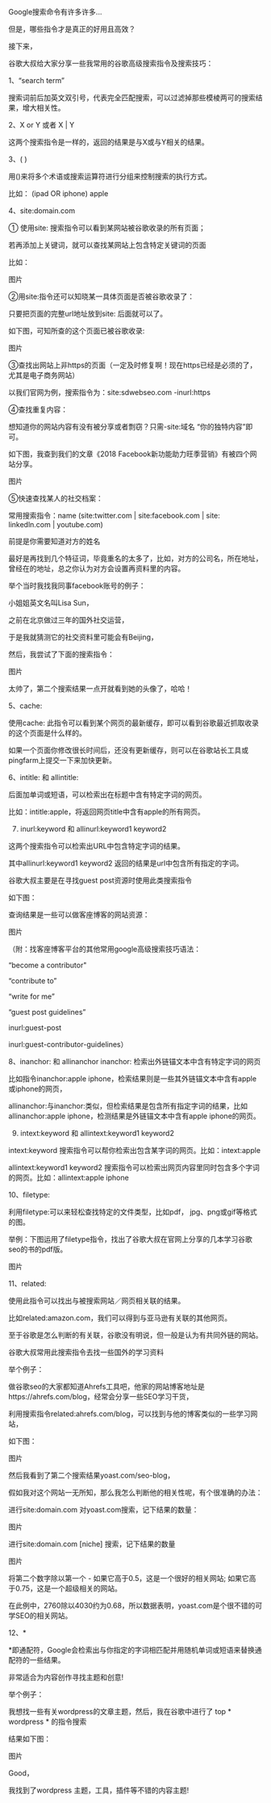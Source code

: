 Google搜索命令有许多许多...



但是，哪些指令才是真正的好用且高效？



接下来，



谷歌大叔给大家分享一些我常用的谷歌高级搜索指令及搜索技巧：



1、“search term”


搜索词前后加英文双引号，代表完全匹配搜索，可以过滤掉那些模棱两可的搜索结果，增大相关性。



2、X or Y 或者 X | Y


这两个搜索指令是一样的，返回的结果是与X或与Y相关的结果。



3、( )


用()来将多个术语或搜索运算符进行分组来控制搜索的执行方式。



比如： (ipad OR iphone) apple



4、site:domain.com



① 使用site: 搜索指令可以看到某网站被谷歌收录的所有页面；



若再添加上关键词，就可以查找某网站上包含特定关键词的页面



比如：

图片

 

②用site:指令还可以知晓某一具体页面是否被谷歌收录了：



只要把页面的完整url地址放到site: 后面就可以了。



如下图，可知所查的这个页面已被谷歌收录:

图片

③查找出网站上非https的页面（一定及时修复啊！现在https已经是必须的了，尤其是电子商务网站）



以我们官网为例，搜索指令为：site:sdwebseo.com -inurl:https



④查找重复内容：



想知道你的网站内容有没有被分享或者剽窃？只需-site:域名 “你的独特内容”即可。



如下图，我查到我们的文章《2018 Facebook新功能助力旺季营销》有被四个网站分享。



图片



⑤快速查找某人的社交档案：



常用搜索指令：name (site:twitter.com | site:facebook.com | site: linkedln.com | youtube.com)



前提是你需要知道对方的姓名



最好是再找到几个特征词，毕竟重名的太多了，比如，对方的公司名，所在地址，曾经在的地址，总之你认为对方会设置再资料里的内容。



举个当时我找我同事facebook账号的例子：



小姐姐英文名叫Lisa Sun，



之前在北京做过三年的国外社交运营，



于是我就猜测它的社交资料里可能会有Beijing，



然后，我尝试了下面的搜索指令：



图片



太帅了，第二个搜索结果一点开就看到她的头像了，哈哈！



5、cache:


使用cache: 此指令可以看到某个网页的最新缓存，即可以看到谷歌最近抓取收录的这个页面是什么样的。



如果一个页面你修改很长时间后，还没有更新缓存，则可以在谷歌站长工具或pingfarm上提交一下来加快更新。



6、intitle: 和 allintitle:


后面加单词或短语，可以检索出在标题中含有特定字词的网页。



比如：intitle:apple，将返回网页title中含有apple的所有网页。



7. inurl:keyword 和 allinurl:keyword1 keyword2 


这两个搜索指令可以检索出URL中包含特定字词的结果。



其中allinurl:keyword1 keyword2 返回的结果是url中包含所有指定的字词。



谷歌大叔主要是在寻找guest post资源时使用此类搜索指令



如下图：



查询结果是一些可以做客座博客的网站资源：



图片



（附：找客座博客平台的其他常用google高级搜索技巧语法：

“become a contributor"

“contribute to”

“write for me”

“guest post guidelines”

inurl:guest-post

inurl:guest-contributor-guidelines）



8、inanchor: 和 allinanchor
inanchor: 检索出外链锚文本中含有特定字词的网页



比如指令inanchor:apple iphone，检索结果则是一些其外链锚文本中含有apple或iphone的网页，



allinanchor:与inanchor:类似，但检索结果是包含所有指定字词的结果，比如 allinanchor:apple iphone，检测结果是外链锚文本中含有apple iphone的网页。



9. intext:keyword 和 allintext:keyword1 keyword2


intext:keyword 搜索指令可以帮你检索出包含某字词的网页。比如：intext:apple



allintext:keyword1 keyword2 搜索指令可以检索出网页内容里同时包含多个字词的网页。比如：allintext:apple iphone



10、filetype:


利用filetype:可以来轻松查找特定的文件类型，比如pdf， jpg、png或gif等格式的图。



举例：下图运用了filetype指令，找出了谷歌大叔在官网上分享的几本学习谷歌seo的书的pdf版。



图片


11、related:


使用此指令可以找出与被搜索网站／网页相关联的结果。



比如related:amazon.com，我们可以得到与亚马逊有关联的其他网页。

至于谷歌是怎么判断的有关联，谷歌没有明说，但一般是认为有共同外链的网站。



谷歌大叔常用此搜索指令去找一些国外的学习资料



举个例子：



做谷歌seo的大家都知道Ahrefs工具吧，他家的网站博客地址是https://ahrefs.com/blog，经常会分享一些SEO学习干货，



利用搜索指令related:ahrefs.com/blog，可以找到与他的博客类似的一些学习网站，



如下图：

图片



然后我看到了第二个搜索结果yoast.com/seo-blog，



假如我对这个网站一无所知，那么我怎么判断他的相关性呢，有个很准确的办法：



进行site:domain.com 对yoast.com搜索，记下结果的数量：

图片



进行site:domain.com [niche] 搜索，记下结果的数量



图片



将第二个数字除以第一个 - 如果它高于0.5，这是一个很好的相关网站; 如果它高于0.75，这是一个超级相关的网站。



在此例中，2760除以4030约为0.68，所以数据表明，yoast.com是个很不错的可学SEO的相关网站。



12、*



*即通配符，Google会检索出与你指定的字词相匹配并用随机单词或短语来替换通配符的一些结果。



非常适合为内容创作寻找主题和创意!



举个例子：



我想找一些有关wordpress的文章主题，然后，我在谷歌中进行了 top * wordpress * 的指令搜索



结果如下图：



图片

Good，



我找到了wordpress 主题，工具，插件等不错的内容主题!
